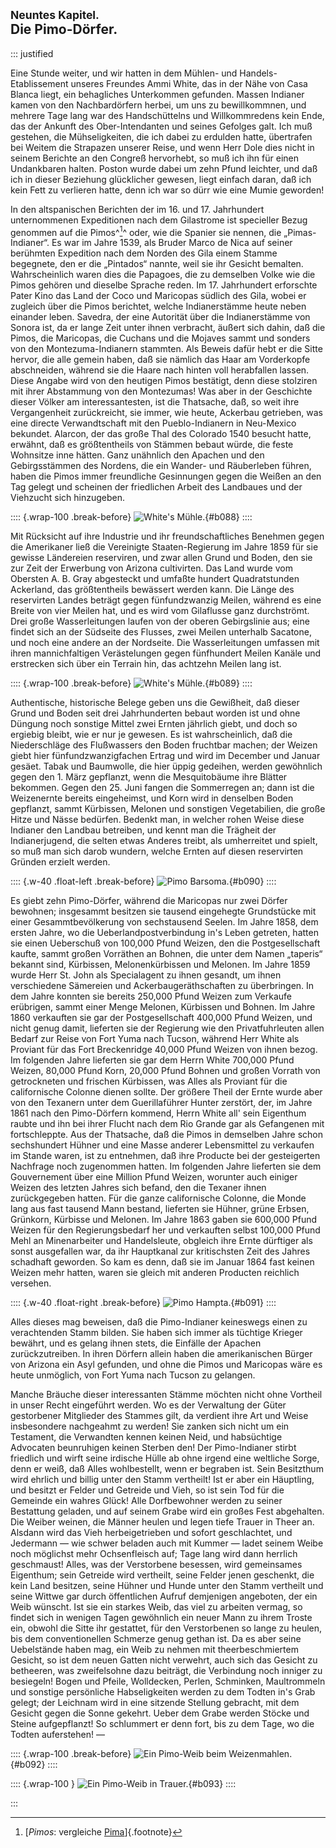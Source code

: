 ## <small>Neuntes Kapitel.</small><br />Die Pimo-Dörfer.

::: justified

Eine Stunde weiter, und wir hatten in dem Mühlen- und Handels-Etablissement
unseres Freundes Ammi White, das in der Nähe von Casa Blanca liegt, ein
behagliches Unterkommen gefunden. Massen Indianer kamen von den Nachbardörfern
herbei, um uns zu bewillkommnen, und mehrere Tage lang war des Handschüttelns
und Willkommredens kein Ende, das der Ankunft des Ober-Intendanten und seines
Gefolges galt. Ich muß gestehen, die Mühseligkeiten, die ich dabei zu erdulden
hatte, übertrafen bei Weitem die Strapazen unserer Reise, und wenn Herr Dole
dies nicht in seinem Berichte an den Congreß hervorhebt, so muß ich ihn für
einen Undankbaren halten. Poston wurde dabei um zehn Pfund leichter, und daß ich
in dieser Beziehung glücklicher gewesen, liegt einfach daran, daß ich kein Fett
zu verlieren hatte, denn ich war so dürr wie eine Mumie geworden!

In den altspanischen Berichten der im 16. und 17. Jahrhundert unternommenen
Expeditionen nach dem Gilastrome ist specieller Bezug genommen auf die Pimos^[^0900]^
oder, wie die Spanier sie nennen, die „Pimas-Indianer“. Es war im Jahre 1539,
als Bruder Marco de Nica auf seiner berühmten Expedition nach dem Norden des
Gila einem Stamme begegnete, den er die „Pintados“ nannte, weil sie ihr Gesicht
bemalten. Wahrscheinlich waren dies die Papagoes, die zu demselben Volke wie die
Pimos gehören und dieselbe Sprache reden. Im 17. Jahrhundert erforschte Pater
Kino das Land der Coco und Maricopas südlich des Gila, wobei er zugleich über
die Pimos berichtet, welche Indianerstämme heute neben einander leben. Savedra,
der eine Autorität über die Indianerstämme von Sonora ist, da er lange Zeit
unter ihnen verbracht, äußert sich dahin, daß die Pimos, die Maricopas, die
Cuchans und die Mojaves sammt und sonders von den Montezuma-Indianern stammten.
Als Beweis dafür hebt er die Sitte hervor, die alle gemein haben, daß sie
nämlich das Haar am Vorderkopfe abschneiden, während sie die Haare nach hinten
voll herabfallen lassen. Diese Angabe wird von den heutigen Pimos bestätigt,
denn diese stolziren mit ihrer Abstammung von den Montezumas! Was aber in der
Geschichte dieser Völker am interessantesten, ist die Thatsache, daß, so weit
ihre Vergangenheit zurückreicht, sie immer, wie heute, Ackerbau getrieben, was
eine directe Verwandtschaft mit den Pueblo-Indianern in Neu-Mexico bekundet.
Alarcon, der das große Thal des Colorado 1540 besucht hatte, erwähnt, daß es
größtentheils von Stämmen bebaut würde, die feste Wohnsitze inne hätten. Ganz
unähnlich den Apachen und den Gebirgsstämmen des Nordens, die ein Wander- und
Räuberleben führen, haben die Pimos immer freundliche Gesinnungen gegen die
Weißen an den Tag gelegt und scheinen der friedlichen Arbeit des Landbaues und
der Viehzucht sich hinzugeben.

:::: {.wrap-100 .break-before}
![White's Mühle.](Abenteuer_im_Apachenlande_0088.jpg "White's Mühle."){#b088}
::::

Mit Rücksicht auf ihre Industrie und ihr freundschaftliches Benehmen gegen die
Amerikaner ließ die Vereinigte Staaten-Regierung im Jahre 1859 für sie gewisse
Ländereien reserviren, und zwar allen Grund und Boden, den sie zur Zeit der
Erwerbung von Arizona cultivirten. Das Land wurde vom Obersten A. B. Gray
abgesteckt und umfaßte hundert Quadratstunden Ackerland, das größtentheils
bewässert werden kann. Die Länge des reservirten Landes beträgt gegen
fünfundzwanzig Meilen, während es eine Breite von vier Meilen hat, und es wird
vom Gilaflusse ganz durchströmt. Drei große Wasserleitungen laufen von der
oberen Gebirgslinie aus; eine findet sich an der Südseite des Flusses, zwei
Meilen unterhalb Sacatone, und noch eine andere an der Nordseite. Die
Wasserleitungen umfassen mit ihren mannichfaltigen Verästelungen gegen
fünfhundert Meilen Kanäle und erstrecken sich über ein Terrain hin, das achtzehn
Meilen lang ist.

:::: {.wrap-100 .break-before}
![White's Mühle.](Abenteuer_im_Apachenlande_0089.jpg "White's Mühle."){#b089}
::::

Authentische, historische Belege geben uns die Gewißheit, daß dieser Grund und
Boden seit drei Jahrhunderten bebaut worden ist und ohne Düngung noch sonstige
Mittel zwei Ernten jährlich giebt, und doch so ergiebig bleibt, wie er nur je
gewesen. Es ist wahrscheinlich, daß die Niederschläge des Flußwassers den Boden
fruchtbar machen; der Weizen giebt hier fünfundzwanzigfachen Ertrag und wird im
December und Januar gesäet. Tabak und Baumwolle, die hier üppig gedeihen, werden
gewöhnlich gegen den 1. März gepflanzt, wenn die Mesquitobäume ihre Blätter
bekommen. Gegen den 25. Juni fangen die Sommerregen an; dann ist die Weizenernte
bereits eingeheimst, und Korn wird in denselben Boden gepflanzt, sammt
Kürbissen, Melonen und sonstigen Vegetabilien, die große Hitze und Nässe
bedürfen. Bedenkt man, in welcher rohen Weise diese Indianer den Landbau
betreiben, und kennt man die Trägheit der Indianerjugend, die selten etwas
Anderes treibt, als umherreitet und spielt, so muß man sich darob wundern,
welche Ernten auf diesen reservirten Gründen erzielt werden.

:::: {.w-40 .float-left .break-before}
![Pimo Barsoma.](Abenteuer_im_Apachenlande_0090.jpg "Pimo Barsoma."){#b090}
::::

Es giebt zehn Pimo-Dörfer, während die Maricopas nur zwei Dörfer bewohnen;
insgesammt besitzen sie tausend eingehegte Grundstücke mit einer
Gesammtbevölkerung von sechstausend Seelen. Im Jahre 1858, dem ersten Jahre, wo
die Ueberlandpostverbindung in's Leben getreten, hatten sie einen Ueberschuß von
100,000 Pfund Weizen, den die Postgesellschaft kaufte, sammt großen Vorräthen an
Bohnen, die unter dem Namen „taperis“ bekannt sind, Kürbissen, Melonenkürbissen
und Melonen. Im Jahre 1859 wurde Herr St. John als Specialagent zu ihnen
gesandt, um ihnen verschiedene Sämereien und Ackerbaugeräthschaften zu
überbringen. In dem Jahre konnten sie bereits 250,000 Pfund Weizen zum Verkaufe
erübrigen, sammt einer Menge Melonen, Kürbissen und Bohnen. Im Jahre 1860
verkauften sie gar der Postgesellschaft 400,000 Pfund Weizen, und nicht genug
damit, lieferten sie der Regierung wie den Privatfuhrleuten allen Bedarf zur
Reise von Fort Yuma nach Tucson, während Herr White als Proviant für das Fort
Breckenridge 40,000 Pfund Weizen von ihnen bezog. Im folgenden Jahre lieferten
sie gar dem Herrn White 700,000 Pfund Weizen, 80,000 Pfund Korn, 20,000 Pfund
Bohnen und großen Vorrath von getrockneten und frischen Kürbissen, was Alles als
Proviant für die californische Colonne dienen sollte. Der größere Theil der
Ernte wurde aber von den Texanern unter dem Guerillaführer Hunter zerstört, der,
im Jahre 1861 nach den Pimo-Dörfern kommend, Herrn White all' sein Eigenthum
raubte und ihn bei ihrer Flucht nach dem Rio Grande gar als Gefangenen mit
fortschleppte. Aus der Thatsache, daß die Pimos in demselben Jahre schon
sechshundert Hühner und eine Masse anderer Lebensmittel zu verkaufen im Stande
waren, ist zu entnehmen, daß ihre Producte bei der gesteigerten Nachfrage noch
zugenommen hatten. Im folgenden Jahre lieferten sie dem Gouvernement über eine
Million Pfund Weizen, worunter auch einiger Weizen des letzten Jahres sich
befand, den die Texaner ihnen zurückgegeben hatten. Für die ganze californische
Colonne, die Monde lang aus fast tausend Mann bestand, lieferten sie Hühner,
grüne Erbsen, Grünkorn, Kürbisse und Melonen. Im Jahre 1863 gaben sie 600,000
Pfund Weizen für den Regierungsbedarf her und verkauften selbst 100,000 Pfund
Mehl an Minenarbeiter und Handelsleute, obgleich ihre Ernte dürftiger als sonst
ausgefallen war, da ihr Hauptkanal zur kritischsten Zeit des Jahres schadhaft
geworden. So kam es denn, daß sie im Januar 1864 fast keinen Weizen mehr hatten,
waren sie gleich mit anderen Producten reichlich versehen.

:::: {.w-40 .float-right .break-before}
![Pimo Hampta.](Abenteuer_im_Apachenlande_0091.jpg "Pimo Hampta."){#b091}
::::

Alles dieses mag beweisen, daß die Pimo-Indianer keineswegs einen zu
verachtenden Stamm bilden. Sie haben sich immer als tüchtige Krieger bewährt,
und es gelang ihnen stets, die Einfälle der Apachen zurückzutreiben. In ihren
Dörfern allein haben die amerikanischen Bürger von Arizona ein Asyl gefunden,
und ohne die Pimos und Maricopas wäre es heute unmöglich, von Fort Yuma nach
Tucson zu gelangen.

Manche Bräuche dieser interessanten Stämme möchten nicht ohne Vortheil in unser
Recht eingeführt werden. Wo es der Verwaltung der Güter gestorbener Mitglieder
des Stammes gilt, da verdient ihre Art und Weise insbesondere nachgeahmt zu
werden! Sie zanken sich nicht um ein Testament, die Verwandten kennen keinen
Neid, und habsüchtige Advocaten beunruhigen keinen Sterben den! Der
Pimo-Indianer stirbt friedlich und wirft seine irdische Hülle ab ohne irgend
eine weltliche Sorge, denn er weiß, daß Alles wohlbestellt, wenn er begraben
ist. Sein Besitzthum wird ehrlich und billig unter den Stamm vertheilt! Ist er
aber ein Häuptling, und besitzt er Felder und Getreide und Vieh, so ist sein Tod
für die Gemeinde ein wahres Glück! Alle Dorfbewohner werden zu seiner Bestattung
geladen, und auf seinem Grabe wird ein großes Fest abgehalten. Die Weiber
weinen, die Männer heulen und legen tiefe Trauer in Theer an. Alsdann wird das
Vieh herbeigetrieben und sofort geschlachtet, und Jedermann — wie schwer beladen
auch mit Kummer — ladet seinem Weibe noch möglichst mehr Ochsenfleisch auf; Tage
lang wird dann herrlich geschmaust! Alles, was der Verstorbene besessen, wird
gemeinsames Eigenthum; sein Getreide wird vertheilt, seine Felder jenen
geschenkt, die kein Land besitzen, seine Hühner und Hunde unter den Stamm
vertheilt und seine Wittwe gar durch öffentlichen Aufruf demjenigen angeboten,
der ein Weib wünscht. Ist sie ein starkes Weib, das viel zu arbeiten vermag, so
findet sich in wenigen Tagen gewöhnlich ein neuer Mann zu ihrem Troste ein,
obwohl die Sitte ihr gestattet, für den Verstorbenen so lange zu heulen, bis dem
conventionellen Schmerze genug gethan ist. Da es aber seine Uebelstände haben
mag, ein Weib zu nehmen mit theerbeschmiertem Gesicht, so ist dem neuen Gatten
nicht verwehrt, auch sich das Gesicht zu betheeren, was zweifelsohne dazu
beiträgt, die Verbindung noch inniger zu besiegeln! Bogen und Pfeile,
Wolldecken, Perlen, Schminken, Maultrommeln und sonstige persönliche
Habseligkeiten werden zu dem Todten in's Grab gelegt; der Leichnam wird in eine
sitzende Stellung gebracht, mit dem Gesicht gegen die Sonne gekehrt. Ueber dem
Grabe werden Stöcke und Steine aufgepflanzt! So schlummert er denn fort, bis zu
dem Tage, wo die Todten auferstehen! —

:::: {.wrap-100 .break-before}
![Ein Pimo-Weib beim Weizenmahlen.](Abenteuer_im_Apachenlande_0092.jpg "Ein Pimo-Weib beim Weizenmahlen."){#b092}
::::

:::: {.wrap-100 }
![Ein Pimo-Weib in Trauer.](Abenteuer_im_Apachenlande_0093.jpg "Ein Pimo-Weib in Trauer."){#b093}
::::

:::


[^0900]: [*Pimos*: vergleiche [Pima](https://de.wikipedia.org/wiki/Pima)]{.footnote}
